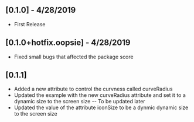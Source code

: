 ## [0.1.0] - 4/28/2019

* First Release

## [0.1.0+hotfix.oopsie] - 4/28/2019

* Fixed small bugs that affected the package score

## [0.1.1]

* Added a new attribute to control the curvness called curveRadius
* Updated the example with the new curveRadius attribute and set it to a dynamic size to the screen size -- To be updated later
* Updated the value of the attribute iconSize to be a dynmic dynamic size to the screen size